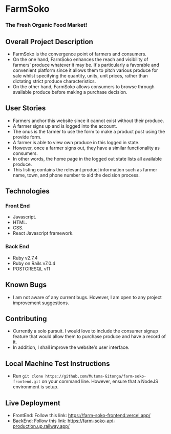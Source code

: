 # FarmSoko
### The Fresh Organic Food Market!

## Overall Project Description
- FarmSoko is the convergence point of farmers and consumers. 
- On the one hand, FarmSoko enhances the reach and visibility of farmers' produce whatever it may be. It's particularly a favorable and convenient platform since it allows them to pitch various produce for sale whilst specifying the quantity, units, unit prices, rather than dictating strict produce characteristics.
- On the other hand, FarmSoko allows consumers to browse through available produce before making a purchase decision. 

## User Stories
- Farmers anchor this website since it cannot exist without their produce. 
- A farmer signs up and is logged into the account.
- The onus is the farmer to use the form to make a product post using the provide form. 
- A farmer is able to view own produce in this logged in state. 
- However, once a farmer signs out, they have a similar functionality as consumers. 
- In other words, the home page in the logged out state lists all available produce. 
- This listing contains the relevant product information such as farmer name, town, and phone number to aid the decision process.


## Technologies
### Front End
  - Javascript. 
  - HTML.
  - CSS. 
  - React Javascript framework. 
### Back End
  - Ruby v2.7.4
  - Ruby on Rails v7.0.4
  - POSTGRESQL v11 

## Known Bugs
- I am not aware of any current bugs. However, I am open to any project improvement suggestions. 

## Contributing
- Currently a solo pursuit. I would love to include the consumer signup feature that would allow them to purchase produce and have a record of it. 
- In addition, I shall improve the website's user interface. 

## Local Machine Test Instructions
- Run ```git clone https://github.com/Mutuma-Gitonga/farm-soko-frontend.git``` on your command line. However, ensure that a NodeJS environment is setup.

## Live Deployment
- FrontEnd: Follow this link: https://farm-soko-frontend.vercel.app/
- BackEnd: Follow this link: https://farm-soko-api-production.up.railway.app/





